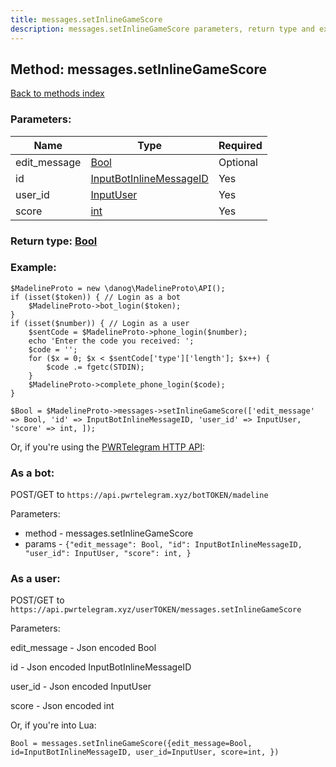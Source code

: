```yaml
---
title: messages.setInlineGameScore
description: messages.setInlineGameScore parameters, return type and example
---
```

## Method: messages.setInlineGameScore  
[Back to methods index](index.md)


### Parameters:

| Name     |    Type       | Required |
|----------|---------------|----------|
|edit\_message|[Bool](../types/Bool.md) | Optional|
|id|[InputBotInlineMessageID](../types/InputBotInlineMessageID.md) | Yes|
|user\_id|[InputUser](../types/InputUser.md) | Yes|
|score|[int](../types/int.md) | Yes|


### Return type: [Bool](../types/Bool.md)

### Example:


```
$MadelineProto = new \danog\MadelineProto\API();
if (isset($token)) { // Login as a bot
    $MadelineProto->bot_login($token);
}
if (isset($number)) { // Login as a user
    $sentCode = $MadelineProto->phone_login($number);
    echo 'Enter the code you received: ';
    $code = '';
    for ($x = 0; $x < $sentCode['type']['length']; $x++) {
        $code .= fgetc(STDIN);
    }
    $MadelineProto->complete_phone_login($code);
}

$Bool = $MadelineProto->messages->setInlineGameScore(['edit_message' => Bool, 'id' => InputBotInlineMessageID, 'user_id' => InputUser, 'score' => int, ]);
```

Or, if you're using the [PWRTelegram HTTP API](https://pwrtelegram.xyz):

### As a bot:

POST/GET to `https://api.pwrtelegram.xyz/botTOKEN/madeline`

Parameters:

* method - messages.setInlineGameScore
* params - `{"edit_message": Bool, "id": InputBotInlineMessageID, "user_id": InputUser, "score": int, }`



### As a user:

POST/GET to `https://api.pwrtelegram.xyz/userTOKEN/messages.setInlineGameScore`

Parameters:

edit_message - Json encoded Bool

id - Json encoded InputBotInlineMessageID

user_id - Json encoded InputUser

score - Json encoded int




Or, if you're into Lua:

```
Bool = messages.setInlineGameScore({edit_message=Bool, id=InputBotInlineMessageID, user_id=InputUser, score=int, })
```

